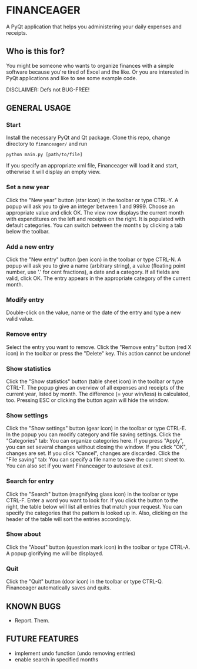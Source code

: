 FINANCEAGER
===========

A PyQt application that helps you administering your daily expenses and receipts. 

Who is this for?
----------------
You might be someone who wants to organize finances with a simple software
because you're tired of Excel and the like. 
Or you are interested in PyQt applications and like to see some example code. 

DISCLAIMER: Defs not BUG-FREE!

GENERAL USAGE
-------------
### Start
Install the necessary PyQt and Qt package.
Clone this repo, change directory to `financeager/` and run

    python main.py [path/to/file]
    
If you specify an appropriate xml file, Financeager will load it and start, otherwise it will display an empty view. 
### Set a new year
Click the "New year" button (star icon) in the toolbar or type CTRL-Y. A popup will ask you to give an integer between 1 and 9999. Choose an appropriate value and click OK. The view now displays the current month with expenditures on the left and receipts on the right. It is populated with default categories. You can switch between the months by clicking a tab below the toolbar. 
### Add a new entry
Click the "New entry" button (pen icon) in the toolbar or type CTRL-N. A popup will ask you to give a name (arbitrary string), a value (floating point number, use '.' for cent fractions), a date and a category. If all fields are valid, click OK. The entry appears in the appropriate category of the current month. 
### Modify entry
Double-click on the value, name or the date of the entry and type a new valid value. 
### Remove entry
Select the entry you want to remove. Click the "Remove entry" button (red X icon) in the toolbar or press the "Delete" key. This action cannot be undone!
### Show statistics
Click the "Show statistics" button (table sheet icon) in the toolbar or type
CTRL-T. The popup gives an overview of all expenses and receipts of the
current year, listed by month. The difference (= your win/less) is
calculated, too. Pressing ESC or clicking the button again will hide the
window. 
### Show settings
Click the "Show settings" button (gear icon) in the toolbar or type CTRL-E.
In the popup you can modify category and file saving settings. 
Click the "Categories" tab: 
You can organize categories here. If you press "Apply", you can set several
changes without closing the window. If you click "OK", changes are set. If you
click "Cancel", changes are discarded.
Click the "File saving" tab:
You can specify a file name to save the current sheet to. You can also
set if you want Financeager to autosave at exit.
### Search for entry
Click the "Search" button (magnifying glass icon) in the toolbar or type
CTRL-F. Enter a word you want to look for. If you click the button to the
right, the table below will list all entries that match your request. You can
specify the categories that the pattern is looked up in. Also, clicking on the
header of the table will sort the entries accordingly. 
### Show about
Click the "About" button (question mark icon) in the toolbar or type
CTRL-A. A popup glorifying me will be displayed.
### Quit
Click the "Quit" button (door icon) in the toolbar or type CTRL-Q.
Financeager automatically saves and quits.


KNOWN BUGS
----------
- Report. Them. 

FUTURE FEATURES
---------------
- implement undo function (undo removing entries)
- enable search in specified months

